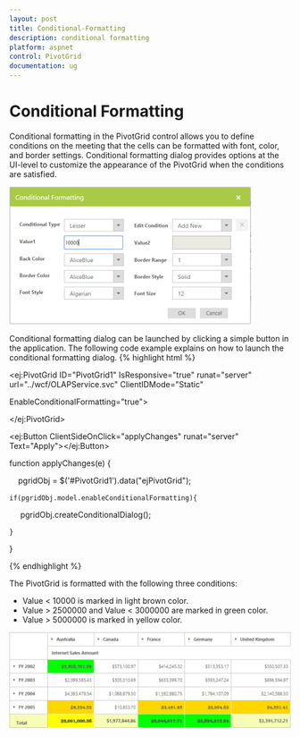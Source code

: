 ```yaml
---
layout: post
title: Conditional-Formatting
description: conditional formatting
platform: aspnet
control: PivotGrid
documentation: ug
---
```


# Conditional Formatting

Conditional formatting in the PivotGrid control allows you to define conditions on the meeting that the cells can be formatted with font, color, and border settings. Conditional formatting dialog provides options at the UI-level to customize the appearance of the PivotGrid when the conditions are satisfied. 

 ![C:/Users/Narendhran Muthuvel/Desktop/Exported Screenshots/New folder/condtionruleasp.png](Conditional-Formatting_images/Conditional-Formatting_img1.png)



Conditional formatting dialog can be launched by clicking a simple button in the application. The following code example explains on how to launch the conditional formatting dialog.
{% highlight html %}

<ej:PivotGrid ID="PivotGrid1" IsResponsive="true" runat="server" url="../wcf/OLAPService.svc" ClientIDMode="Static" 

EnableConditionalFormatting="true">

</ej:PivotGrid>

<ej:Button ClientSideOnClick="applyChanges" runat="server" Text="Apply"></ej:Button>



function applyChanges(e) {

    pgridObj = $('#PivotGrid1').data("ejPivotGrid");

    if(pgridObj.model.enableConditionalFormatting){

        pgridObj.createConditionalDialog();

    }

}



{% endhighlight %}

The PivotGrid is formatted with the following three conditions:

* Value < 10000 is marked in light brown color.
* Value > 2500000 and Value < 3000000 are marked in green color.
* Value > 5000000 is marked in yellow color.

![](Conditional-Formatting_images/Conditional-Formatting_img2.png) 



